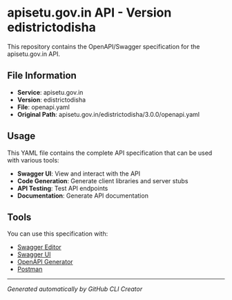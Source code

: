 # apisetu.gov.in API - Version edistrictodisha

This repository contains the OpenAPI/Swagger specification for the apisetu.gov.in API.

## File Information

- **Service**: apisetu.gov.in
- **Version**: edistrictodisha
- **File**: openapi.yaml
- **Original Path**: apisetu.gov.in/edistrictodisha/3.0.0/openapi.yaml

## Usage

This YAML file contains the complete API specification that can be used with various tools:

- **Swagger UI**: View and interact with the API
- **Code Generation**: Generate client libraries and server stubs
- **API Testing**: Test API endpoints
- **Documentation**: Generate API documentation

## Tools

You can use this specification with:

- [Swagger Editor](https://editor.swagger.io/)
- [Swagger UI](https://swagger.io/tools/swagger-ui/)
- [OpenAPI Generator](https://openapi-generator.tech/)
- [Postman](https://www.postman.com/)

---

*Generated automatically by GitHub CLI Creator*
